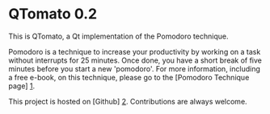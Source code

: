 QTomato 0.2
===========

This is QTomato, a Qt implementation of the Pomodoro technique.

Pomodoro is a technique to increase your productivity by working on a task
without interrupts for 25 minutes. Once done, you have a short break of five
minutes before you start a new 'pomodoro'. For more information, including a
free e-book, on this technique, please go to the [Pomodoro Technique page] [1].

This project is hosted on [Github] [2]. Contributions are always welcome.

[1]: http://www.pomodorotechnique.com "Pomodoro Technique"
[2]: http://github.com/bram85/QTomato "github Project Page"
